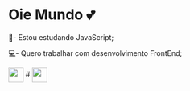 <h1> Oie Mundo 💕 </h1>

<div>
  <p> 🐧- Estou estudando JavaScript; </p>
  <p> 💻- Quero trabalhar com desenvolvimento FrontEnd; </p>
</div>

<div>
  <img align="center" alt="" width="30px" height="30px" src="https://cdn.jsdelivr.net/gh/devicons/devicon/icons/javascript/javascript-original.svg" />
  #
  <img align="center" alt="" width="30px" height="30px" src="https://cdn.jsdelivr.net/gh/devicons/devicon/icons/react/react-original.svg" />
</div>
                
##

<div>
  <img align="center" alt="" src="https://img.shields.io/badge/Facebook-1877F2?style=for-the-badge&logo=facebook&logoColor=white" />
  <img align="center" alt="" src="https://img.shields.io/badge/LinkedIn-0077B5?style=for-the-badge&logo=linkedin&logoColor=white" />
</div>
